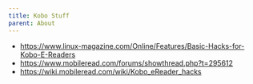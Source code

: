 ```yaml
---
title: Kobo Stuff
parent: About
---
```


- <https://www.linux-magazine.com/Online/Features/Basic-Hacks-for-Kobo-E-Readers>
- <https://www.mobileread.com/forums/showthread.php?t=295612>
- <https://wiki.mobileread.com/wiki/Kobo_eReader_hacks>
  
